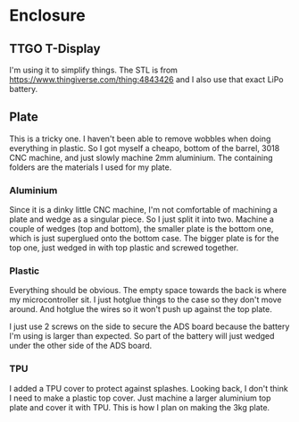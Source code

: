 # Enclosure

## TTGO T-Display

I'm using it to simplify things. The STL is from https://www.thingiverse.com/thing:4843426 and I also use that exact LiPo battery.

## Plate

This is a tricky one. I haven't been able to remove wobbles when doing everything in plastic. So I got myself a cheapo, bottom of the barrel, 3018 CNC machine, and just slowly machine 2mm aluminium. The containing folders are the materials I used for my plate.

### Aluminium

Since it is a dinky little CNC machine, I'm not comfortable of machining a plate and wedge as a singular piece. So I just split it into two. Machine a couple of wedges (top and bottom), the smaller plate is the bottom one, which is just superglued onto the bottom case. The bigger plate is for the top one, just wedged in with top plastic and screwed together.

### Plastic

Everything should be obvious. The empty space towards the back is where my microcontroller sit. I just hotglue things to the case so they don't move around. And hotglue the wires so it won't push up against the top plate.

I just use 2 screws on the side to secure the ADS board because the battery I'm using is larger than expected. So part of the battery will just wedged under the other side of the ADS board.

### TPU

I added a TPU cover to protect against splashes. Looking back, I don't think I need to make a plastic top cover. Just machine a larger aluminium top plate and cover it with TPU. This is how I plan on making the 3kg plate.